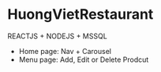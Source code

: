# HuongVietRestaurant
REACTJS + NODEJS + MSSQL
+ Home page: Nav + Carousel 
+ Menu page: Add, Edit or Delete Prodcut
